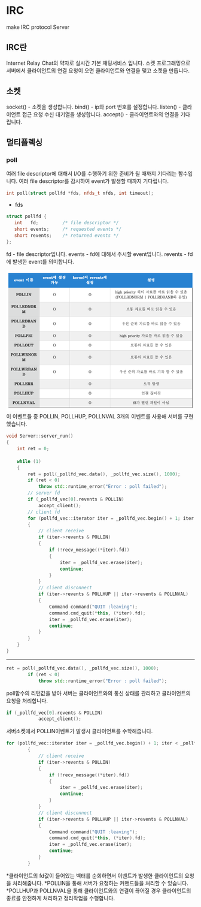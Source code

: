 # IRC
make IRC protocol Server

## IRC란
Internet Relay Chat의 약자로 실시간 기본 채팅서비스 입니다.
소켓 프로그래밍으로 서버에서 클라이언트의 연결 요청이 오면 클라이언트와 연결을 맺고 소켓을 만듭니다.

## 소켓
socket() - 소켓을 생성합니다.
bind() - ip와 port 번호를 설정합니다.
listen() - 클라이언트 접근 요청 수신 대기열을 생성합니다.
accept() - 클라이언트와의 연결을 기다립니다.

## 멀티플렉싱
### poll
여러 file descriptor에 대해서 I/O를 수행하기 위한 준비가 될 때까지 기다리는 함수입니다. 여러 file descriptor를 감시하여 event가 발생할 때까지 기다립니다.

```c++
int poll(struct pollfd *fds, nfds_t nfds, int timeout);
```
- fds
```c++
struct pollfd {
   int   fd;         /* file descriptor */
   short events;     /* requested events */
   short revents;    /* returned events */
};
```
fd - file descriptor입니다.
events - fd에 대해서 주시할 event입니다.
revents - fd에 발생한 event를 의미합니다.

![Alt text](./image.png)
이 이벤트들 중 POLLIN, POLLHUP, POLLNVAL 3개의 이벤트를 사용해 서버를 구현했습니다.

```c++
void Server::server_run()
{
    int ret = 0;

    while (1)
    {
		ret = poll(_pollfd_vec.data(), _pollfd_vec.size(), 1000);
        if (ret < 0)
            throw std::runtime_error("Error : poll failed");
        // server fd
        if (_pollfd_vec[0].revents & POLLIN)
            accept_client();
        // client fd
        for (pollfd_vec::iterator iter = _pollfd_vec.begin() + 1; iter < _pollfd_vec.end(); ++iter)
        {
            // client receive
            if (iter->revents & POLLIN)
            {
                if (!recv_message((*iter).fd))
                {
                    iter = _pollfd_vec.erase(iter);
                    continue;
                }
            }
            // client disconnect
            if (iter->revents & POLLHUP || iter->revents & POLLNVAL)
            {
                Command command("QUIT :leaving");
                command.cmd_quit(*this, (*iter).fd);
                iter = _pollfd_vec.erase(iter);
                continue;
            }
        }
    }
}
```
***
```c++
ret = poll(_pollfd_vec.data(), _pollfd_vec.size(), 1000);
        if (ret < 0)
            throw std::runtime_error("Error : poll failed");
```
poll함수의 리턴값을 받아 서버는 클라이언트와의 통신 상태를 관리하고 클라이언트의 요청을 처리합니다.
```c++
if (_pollfd_vec[0].revents & POLLIN)
            accept_client();
```
서버소켓에서 POLLIN이벤트가 발생시 클라이언트를 수학해줍니다. 
```c++
for (pollfd_vec::iterator iter = _pollfd_vec.begin() + 1; iter < _pollfd_vec.end(); ++iter)
        {
            // client receive
            if (iter->revents & POLLIN)
            {
                if (!recv_message((*iter).fd))
                {
                    iter = _pollfd_vec.erase(iter);
                    continue;
                }
            }
            // client disconnect
            if (iter->revents & POLLHUP || iter->revents & POLLNVAL)
            {
                Command command("QUIT :leaving");
                command.cmd_quit(*this, (*iter).fd);
                iter = _pollfd_vec.erase(iter);
                continue;
            }
        }
```
*클라이언트의 fd값이 들어있는 벡터를 순회하면서 이벤트가 발생한 클라이언트의 요청을 처리해줍니다. 
*POLLIN을 통해 서버가 요청하는 커맨드들을 처리할 수 있습니다.
*POLLHUP과 POLLNVAL을 통해 클라이언트와의 연결이 끊어질 경우 클라이언트의 종료를 안전하게 처리하고 정리작업을 수행합니다.